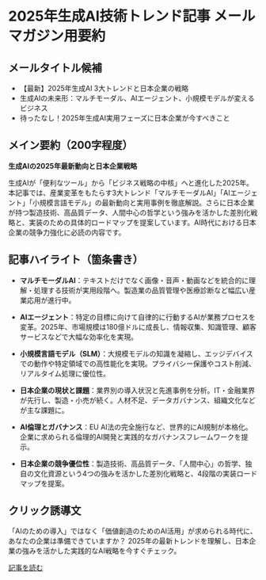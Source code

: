 # 2025年生成AI技術トレンド記事 メールマガジン用要約

## メールタイトル候補
- 【最新】2025年生成AI 3大トレンドと日本企業の戦略
- 生成AIの未来形：マルチモーダル、AIエージェント、小規模モデルが変えるビジネス
- 待ったなし！2025年生成AI実用フェーズに日本企業が今すべきこと

## メイン要約（200字程度）

**生成AIの2025年最新動向と日本企業戦略**

生成AIが「便利なツール」から「ビジネス戦略の中核」へと進化した2025年。本記事では、産業変革をもたらす3大トレンド「マルチモーダルAI」「AIエージェント」「小規模言語モデル」の最新動向と実用事例を徹底解説。さらに日本企業が持つ製造技術、高品質データ、人間中心の哲学という強みを活かした差別化戦略と、実装のための具体的ロードマップを提案しています。AI時代における日本企業の競争力強化に必読の内容です。

## 記事ハイライト（箇条書き）

- **マルチモーダルAI**：テキストだけでなく画像・音声・動画などを統合的に理解・処理する技術が実用段階へ。製造業の品質管理や医療診断など幅広い産業応用が進行中。

- **AIエージェント**：特定の目標に向けて自律的に行動するAIが業務プロセスを変革。2025年、市場規模は180億ドルに成長し、情報収集、知識管理、顧客サービスなどで大幅な効率化を実現。

- **小規模言語モデル（SLM）**：大規模モデルの知識を凝縮し、エッジデバイスでの動作や特定領域での高性能化を実現。プライバシー保護やコスト削減、リアルタイム処理に優位性。

- **日本企業の現状と課題**：業界別の導入状況と先進事例を分析。IT・金融業界が先行し、製造・小売が続く。人材不足、データガバナンス、組織文化などが主な課題に。

- **AI倫理とガバナンス**：EU AI法の完全施行など、世界的にAI規制が本格化。企業に求められる倫理的AI開発と実践的なガバナンスフレームワークを提示。

- **日本企業の競争優位性**：製造技術、高品質データ、「人間中心」の哲学、独自の文化資源という4つの強みを活かした差別化戦略と、4段階の実装ロードマップを提案。

## クリック誘導文

「AIのための導入」ではなく「価値創造のためのAI活用」が求められる時代に、あなたの企業は準備できていますか？ 2025年の最新トレンドを理解し、日本企業の強みを活かした実践的なAI戦略を今すぐチェック。

[記事を読む](https://ai-tech-media.jp/articles/2025-04-24_genai-trends-2025)
